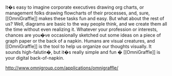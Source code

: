 It�s easy to imagine corporate executives drawing org charts, or management folks drawing flowcharts of their processes, and, sure, [[OmniGraffle]] makes these tasks fun and easy. But what about the rest of us? Well, diagrams are basic to the way people think, and we create them all the time without even realizing it. Whatever your profession or interests, chances are you�ve occasionally sketched out some ideas on a piece of graph paper or the back of a napkin. Humans are visual creatures, and [[OmniGraffle]] is the tool to help us organize our thoughts visually. It sounds high-falutin�, but it�s really simple and fun � [[OmniGraffle]] is your digital back-of-napkin.

http://www.omnigroup.com/applications/omnigraffle/